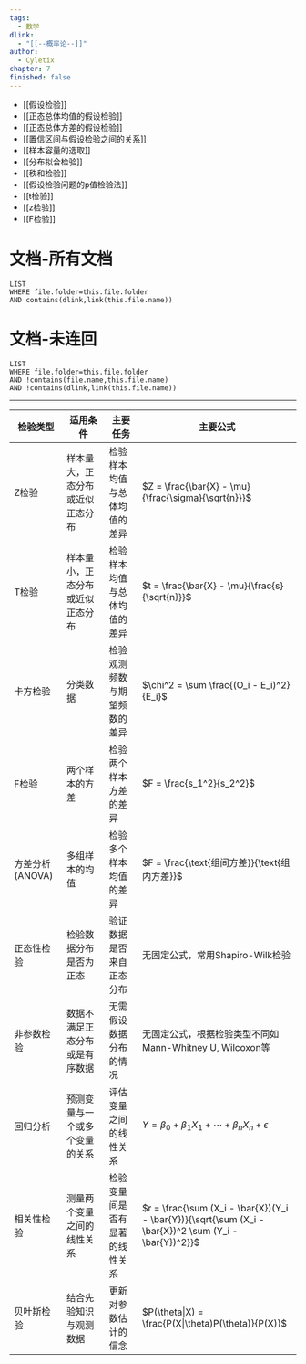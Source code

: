 ```yaml
---
tags:
  - 数学
dlink:
  - "[[--概率论--]]"
author:
  - Cyletix
chapter: 7
finished: false
---
```

- [[假设检验]]
- [[正态总体均值的假设检验]]
- [[正态总体方差的假设检验]]
- [[置信区间与假设检验之间的关系]]
- [[样本容量的选取]]
- [[分布拟合检验]]
- [[秩和检验]]
- [[假设检验问题的p值检验法]]
- [[t检验]]
- [[z检验]]
- [[F检验]]

# 文档-所有文档
```dataview
LIST
WHERE file.folder=this.file.folder
AND contains(dlink,link(this.file.name))
```
# 文档-未连回
```dataview
LIST
WHERE file.folder=this.file.folder
AND !contains(file.name,this.file.name)
AND !contains(dlink,link(this.file.name))
```


---

| 检验类型         | 适用条件             | 主要任务            | 主要公式                                                                                                   |
| ------------ | ---------------- | --------------- | ------------------------------------------------------------------------------------------------------ |
| Z检验          | 样本量大，正态分布或近似正态分布 | 检验样本均值与总体均值的差异  | $Z = \frac{\bar{X} - \mu}{\frac{\sigma}{\sqrt{n}}}$                                                    |
| T检验          | 样本量小，正态分布或近似正态分布 | 检验样本均值与总体均值的差异  | $t = \frac{\bar{X} - \mu}{\frac{s}{\sqrt{n}}}$                                                         |
| 卡方检验         | 分类数据             | 检验观测频数与期望频数的差异  | $\chi^2 = \sum \frac{(O_i - E_i)^2}{E_i}$                                                              |
| F检验          | 两个样本的方差          | 检验两个样本方差的差异     | $F = \frac{s_1^2}{s_2^2}$                                                                              |
| 方差分析 (ANOVA) | 多组样本的均值          | 检验多个样本均值的差异     | $F = \frac{\text{组间方差}}{\text{组内方差}}$                                                                  |
| 正态性检验        | 检验数据分布是否为正态      | 验证数据是否来自正态分布    | 无固定公式，常用Shapiro-Wilk检验                                                                                 |
| 非参数检验        | 数据不满足正态分布或是有序数据  | 无需假设数据分布的情况     | 无固定公式，根据检验类型不同如Mann-Whitney U, Wilcoxon等                                                               |
| 回归分析         | 预测变量与一个或多个变量的关系  | 评估变量之间的线性关系     | $Y = \beta_0 + \beta_1 X_1 + \cdots + \beta_n X_n + \epsilon$                                          |
| 相关性检验        | 测量两个变量之间的线性关系    | 检验变量间是否有显著的线性关系 | $r = \frac{\sum (X_i - \bar{X})(Y_i - \bar{Y})}{\sqrt{\sum (X_i - \bar{X})^2 \sum (Y_i - \bar{Y})^2}}$ |
| 贝叶斯检验        | 结合先验知识与观测数据      | 更新对参数估计的信念      | $P(\theta\|X) = \frac{P(X\|\theta)P(\theta)}{P(X)}$                                                |


